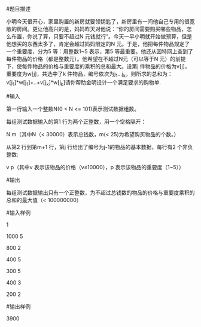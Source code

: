 #题目描述

小明今天很开心，家里购置的新房就要领钥匙了，新房里有一间他自己专用的很宽敞的房间。更让他高兴的是，妈妈昨天对他说：“你的房间需要购买哪些物品，怎么布置，你说了算，只要不超过N 元钱就行”。今天一早小明就开始做预算，但是他想买的东西太多了，肯定会超过妈妈限定的N 元。于是，他把每件物品规定了一个重要度，分为5 等：用整数1~5 表示，第5 等最重要。他还从因特网上查到了每件物品的价格（都是整数元）。他希望在不超过N元（可以等于N 元）的前提下，使每件物品的价格与重要度的乘积的总和最大。设第j 件物品的价格为v[j]，重要度为w[j]，共选中了k 件物品，编号依次为j<sub>1</sub>...j<sub>k</sub>，则所求的总和为：v[j<sub>1</sub>]\*w[j<sub>1</sub>]+..+v[j<sub>k</sub>]\*w[j<sub>k</sub>]请你帮助金明设计一个满足要求的购物单.

#输入

第一行输入一个整数N(0 < N <= 101)表示测试数据组数。

每组测试数据输入的第1 行为两个正整数，用一个空格隔开：

N m（其中N（< 30000）表示总钱数，m(< 25)为希望购买物品的个数。）

从第2 行到第m+1 行，第j 行给出了编号为j-1的物品的基本数据，每行有2 个非负整数:

v p（其中v 表示该物品的价格（v≤10000），p 表示该物品的重要度（1~5））

#输出

每组测试数据输出只有一个正整数，为不超过总钱数的物品的价格与重要度乘积的总和的最大值（< 100000000）

#输入样例

1

1000 5

800 2

400 5

300 5

400 3

200 2

#输出样例

3900